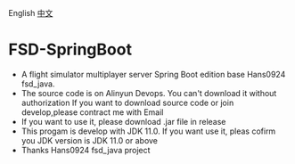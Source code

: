 English [中文](README_ZH.md)
# FSD-SpringBoot
* A flight simulator multiplayer server Spring Boot edition base Hans0924 fsd_java.
* The source code is on Alinyun Devops. You can't download it without authorization If you want to download source code or join develop,please contract me with Email
* If you want to use it, please download .jar file in release
* This progam is develop with JDK 11.0. If you want use it, pleas cofirm you JDK version is JDK 11.0 or above
* Thanks Hans0924 fsd_java project
